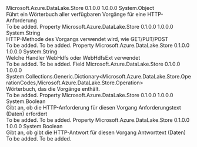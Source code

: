 <Type Name="Operation" FullName="Microsoft.Azure.DataLake.Store.Operation">
  <TypeSignature Language="C#" Value="public sealed class Operation" />
  <TypeSignature Language="ILAsm" Value=".class public auto ansi sealed beforefieldinit Operation extends System.Object" />
  <TypeSignature Language="DocId" Value="T:Microsoft.Azure.DataLake.Store.Operation" />
  <TypeSignature Language="VB.NET" Value="Public NotInheritable Class Operation" />
  <TypeSignature Language="F#" Value="type Operation = class" />
  <AssemblyInfo>
    <AssemblyName>Microsoft.Azure.DataLake.Store</AssemblyName>
    <AssemblyVersion>0.1.0.0</AssemblyVersion>
    <AssemblyVersion>1.0.0.0</AssemblyVersion>
  </AssemblyInfo>
  <Base>
    <BaseTypeName>System.Object</BaseTypeName>
  </Base>
  <Interfaces />
  <Docs>
    <summary>
            Führt ein Wörterbuch aller verfügbaren Vorgänge für eine HTTP-Anforderung
            </summary>
    <remarks>To be added.</remarks>
  </Docs>
  <Members>
    <Member MemberName="Method">
      <MemberSignature Language="C#" Value="public string Method { get; }" />
      <MemberSignature Language="ILAsm" Value=".property instance string Method" />
      <MemberSignature Language="DocId" Value="P:Microsoft.Azure.DataLake.Store.Operation.Method" />
      <MemberSignature Language="VB.NET" Value="Public ReadOnly Property Method As String" />
      <MemberSignature Language="F#" Value="member this.Method : string" Usage="Microsoft.Azure.DataLake.Store.Operation.Method" />
      <MemberType>Property</MemberType>
      <AssemblyInfo>
        <AssemblyName>Microsoft.Azure.DataLake.Store</AssemblyName>
        <AssemblyVersion>0.1.0.0</AssemblyVersion>
        <AssemblyVersion>1.0.0.0</AssemblyVersion>
      </AssemblyInfo>
      <ReturnValue>
        <ReturnType>System.String</ReturnType>
      </ReturnValue>
      <Docs>
        <summary>
            HTTP-Methode des Vorgangs verwendet wird, wie GET/PUT/POST
            </summary>
        <value>To be added.</value>
        <remarks>To be added.</remarks>
      </Docs>
    </Member>
    <Member MemberName="Namespace">
      <MemberSignature Language="C#" Value="public string Namespace { get; }" />
      <MemberSignature Language="ILAsm" Value=".property instance string Namespace" />
      <MemberSignature Language="DocId" Value="P:Microsoft.Azure.DataLake.Store.Operation.Namespace" />
      <MemberSignature Language="VB.NET" Value="Public ReadOnly Property Namespace As String" />
      <MemberSignature Language="F#" Value="member this.Namespace : string" Usage="Microsoft.Azure.DataLake.Store.Operation.Namespace" />
      <MemberType>Property</MemberType>
      <AssemblyInfo>
        <AssemblyName>Microsoft.Azure.DataLake.Store</AssemblyName>
        <AssemblyVersion>0.1.0.0</AssemblyVersion>
        <AssemblyVersion>1.0.0.0</AssemblyVersion>
      </AssemblyInfo>
      <ReturnValue>
        <ReturnType>System.String</ReturnType>
      </ReturnValue>
      <Docs>
        <summary>
            Welche Handler WebHdfs oder WebHdfsExt verwendet
            </summary>
        <value>To be added.</value>
        <remarks>To be added.</remarks>
      </Docs>
    </Member>
    <Member MemberName="Operations">
      <MemberSignature Language="C#" Value="public static System.Collections.Generic.Dictionary&lt;Microsoft.Azure.DataLake.Store.OperationCodes,Microsoft.Azure.DataLake.Store.Operation&gt; Operations;" />
      <MemberSignature Language="ILAsm" Value=".field public static class System.Collections.Generic.Dictionary`2&lt;valuetype Microsoft.Azure.DataLake.Store.OperationCodes, class Microsoft.Azure.DataLake.Store.Operation&gt; Operations" />
      <MemberSignature Language="DocId" Value="F:Microsoft.Azure.DataLake.Store.Operation.Operations" />
      <MemberSignature Language="VB.NET" Value="Public Shared Operations As Dictionary(Of OperationCodes, Operation) " />
      <MemberSignature Language="F#" Value=" staticval mutable Operations : System.Collections.Generic.Dictionary&lt;Microsoft.Azure.DataLake.Store.OperationCodes, Microsoft.Azure.DataLake.Store.Operation&gt;" Usage="Microsoft.Azure.DataLake.Store.Operation.Operations" />
      <MemberType>Field</MemberType>
      <AssemblyInfo>
        <AssemblyName>Microsoft.Azure.DataLake.Store</AssemblyName>
        <AssemblyVersion>0.1.0.0</AssemblyVersion>
        <AssemblyVersion>1.0.0.0</AssemblyVersion>
      </AssemblyInfo>
      <ReturnValue>
        <ReturnType>System.Collections.Generic.Dictionary&lt;Microsoft.Azure.DataLake.Store.OperationCodes,Microsoft.Azure.DataLake.Store.Operation&gt;</ReturnType>
      </ReturnValue>
      <Docs>
        <summary>
            Wörterbuch, das die Vorgänge enthält.
            </summary>
        <remarks>To be added.</remarks>
      </Docs>
    </Member>
    <Member MemberName="RequiresBody">
      <MemberSignature Language="C#" Value="public bool RequiresBody { get; }" />
      <MemberSignature Language="ILAsm" Value=".property instance bool RequiresBody" />
      <MemberSignature Language="DocId" Value="P:Microsoft.Azure.DataLake.Store.Operation.RequiresBody" />
      <MemberSignature Language="VB.NET" Value="Public ReadOnly Property RequiresBody As Boolean" />
      <MemberSignature Language="F#" Value="member this.RequiresBody : bool" Usage="Microsoft.Azure.DataLake.Store.Operation.RequiresBody" />
      <MemberType>Property</MemberType>
      <AssemblyInfo>
        <AssemblyName>Microsoft.Azure.DataLake.Store</AssemblyName>
        <AssemblyVersion>0.1.0.0</AssemblyVersion>
        <AssemblyVersion>1.0.0.0</AssemblyVersion>
      </AssemblyInfo>
      <ReturnValue>
        <ReturnType>System.Boolean</ReturnType>
      </ReturnValue>
      <Docs>
        <summary>
            Gibt an, ob die HTTP-Anforderung für diesen Vorgang Anforderungstext (Daten) erfordert
            </summary>
        <value>To be added.</value>
        <remarks>To be added.</remarks>
      </Docs>
    </Member>
    <Member MemberName="ReturnsBody">
      <MemberSignature Language="C#" Value="public bool ReturnsBody { get; }" />
      <MemberSignature Language="ILAsm" Value=".property instance bool ReturnsBody" />
      <MemberSignature Language="DocId" Value="P:Microsoft.Azure.DataLake.Store.Operation.ReturnsBody" />
      <MemberSignature Language="VB.NET" Value="Public ReadOnly Property ReturnsBody As Boolean" />
      <MemberSignature Language="F#" Value="member this.ReturnsBody : bool" Usage="Microsoft.Azure.DataLake.Store.Operation.ReturnsBody" />
      <MemberType>Property</MemberType>
      <AssemblyInfo>
        <AssemblyName>Microsoft.Azure.DataLake.Store</AssemblyName>
        <AssemblyVersion>0.1.0.0</AssemblyVersion>
        <AssemblyVersion>1.0.0.0</AssemblyVersion>
      </AssemblyInfo>
      <ReturnValue>
        <ReturnType>System.Boolean</ReturnType>
      </ReturnValue>
      <Docs>
        <summary>
            Gibt an, ob gibt die HTTP-Antwort für diesen Vorgang Antworttext (Daten)
            </summary>
        <value>To be added.</value>
        <remarks>To be added.</remarks>
      </Docs>
    </Member>
  </Members>
</Type>